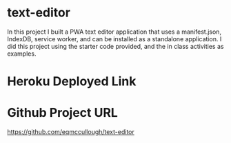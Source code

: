 # text-editor

In this project I built a PWA text editor application that uses a manifest.json, IndexDB, service worker, and can be installed as a standalone application. I did this project using the starter code provided, and the in class activities as examples.

# Heroku Deployed Link

# Github Project URL

https://github.com/eqmccullough/text-editor

